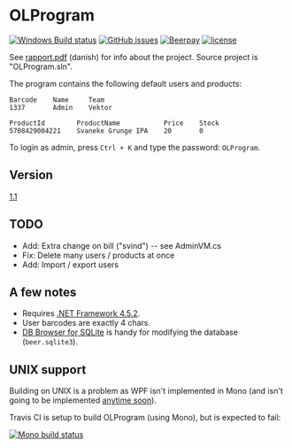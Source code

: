 OLProgram
=========

[![Windows Build status](https://img.shields.io/appveyor/ci/NicolaiSoeborg/02350-Projekt/master.svg?label=Windows%20build)](https://ci.appveyor.com/project/NicolaiSoeborg/02350-projekt/)
[![GitHub issues](https://img.shields.io/github/issues/NicolaiSoeborg/02350-Projekt.svg)](issues)
[![Beerpay](https://beerpay.io/NicolaiSoeborg/02350-Projekt/badge.svg?style=flat)](https://beerpay.io/NicolaiSoeborg/02350-Projekt)
[![license](https://img.shields.io/badge/License-Beerware-blue.svg)](LICENSE)

See [rapport.pdf](rapport.pdf) (danish) for info about the project.
Source project is "OLProgram.sln".

The program contains the following default users and products:

```
Barcode    Name     Team
1337       Admin    Vektor
```

```
ProductId        ProductName           Price    Stock
5708429004221    Svaneke Grunge IPA    20       0
```

To login as admin, press `Ctrl + K` and type the password: `OLProgram`.

## Version
[1.1](https://github.com/NicolaiSoeborg/02350-Projekt/releases/)

## TODO
 - Add: Extra change on bill ("svind") -- see AdminVM.cs
 - Fix: Delete many users / products at once
 - Add: Import / export users

## A few notes
 - Requires [.NET Framework 4.5.2](https://www.microsoft.com/en-us/download/details.aspx?id=42642).
 - User barcodes are exactly 4 chars.
 - [DB Browser for SQLite](http://sqlitebrowser.org/) is handy for modifying the database (`beer.sqlite3`).

## UNIX support
Building on UNIX is a problem as WPF isn't implemented in Mono (and isn't going to be implemented [anytime soon](http://www.mono-project.com/docs/gui/wpf/)).

Travis CI is setup to build OLProgram (using Mono), but is expected to fail:

  [![Mono build status](https://img.shields.io/travis/NicolaiSoeborg/02350-Projekt/master.svg?label=Mono%20build)](https://travis-ci.org/NicolaiSoeborg/02350-Projekt)
